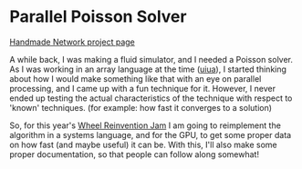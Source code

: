 # Parallel Poisson Solver

[Handmade Network project page](https://handmade.network/p/588/parallel-poisson-solver/)

A while back, I was making a fluid simulator, and I needed a Poisson solver.
As I was working in an array language at the time ([uiua](https://www.uiua.org)),
I started thinking about how I would make something like that with an eye on parallel processing,
and I came up with a fun technique for it. However, I never ended up testing the actual characteristics
of the technique with respect to 'known' techniques. (for example: how fast it converges to a solution)

So, for this year's [Wheel Reinvention Jam](https://handmade.network/jam/wheel-reinvention-2024)
I am going to reimplement the algorithm in a systems language,
and for the GPU, to get some proper data on how fast (and maybe useful) it can be.
With this, I'll also make some proper documentation, so that people can follow along somewhat!
